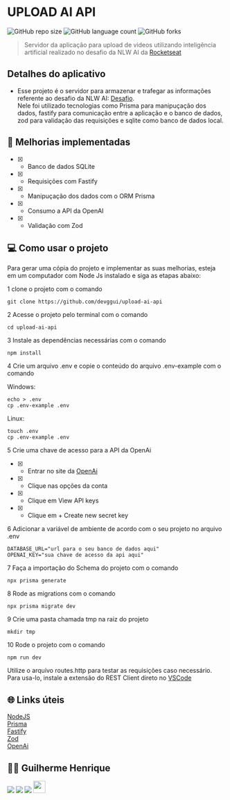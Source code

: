 # UPLOAD AI API

![GitHub repo size](https://img.shields.io/github/repo-size/devggui/upload-ai-api)
![GitHub language count](https://img.shields.io/github/languages/count/devggui/upload-ai-api)
![GitHub forks](https://img.shields.io/github/forks/devggui/upload-ai-api)


> Servidor da aplicação para upload de videos utilizando inteligência artificial realizado no desafio da NLW AI da [Rocketseat](app.rocketseat.com.br)

## Detalhes do aplicativo

- Esse projeto é o servidor para armazenar e trafegar as informações referente ao desafio da NLW AI: [Desafio](https://github.com/devggui/upload-ai-web).</br>
Nele foi utilizado tecnologias como Prisma para manipuçação dos dados, fastify para comunicação entre a aplicação e o banco de dados, zod para validação das requisições e sqlite como banco de dados local.


## 🚀 Melhorias implementadas
- [x] - Banco de dados SQLite
- [x] - Requisições com Fastify
- [x] - Manipuçação dos dados com o ORM Prisma 
- [x] - Consumo a API da OpenAI
- [x] - Validação com Zod

## 💻 Como usar o projeto
Para gerar uma cópia do projeto e implementar as suas melhorias, esteja em um computador com Node Js instalado e siga as etapas abaixo:

1  clone o projeto com o comando 
```
git clone https://github.com/devggui/upload-ai-api
``` 
2  Acesse o projeto pelo terminal com o comando 
```
cd upload-ai-api
```  
3  Instale as dependências necessárias com o comando
```
npm install
```
4  Crie um arquivo .env e copie o conteúdo do arquivo .env-example com o comando

Windows: 
```
echo > .env
cp .env-example .env
```
Linux: 
```
touch .env
cp .env-example .env
``` 
5  Crie uma chave de acesso para a API da OpenAi

- [x] - Entrar no site da [OpenAi](https://platform.openai.com)
- [x] - Clique nas opções da conta
- [x] - Clique em View API keys
- [x] - Clique em + Create new secret key

6  Adicionar a variável de ambiente de acordo com o seu projeto no arquivo .env
``` 
DATABASE_URL="url para o seu banco de dados aqui"
OPENAI_KEY="sua chave de acesso da api aqui"
``` 
7  Faça a importação do Schema do projeto com o comando
``` 
npx prisma generate
``` 
8  Rode as migrations com o comando
``` 
npx prisma migrate dev
``` 
9  Crie uma pasta chamada tmp na raiz do projeto
``` 
mkdir tmp
``` 
10  Rode o projeto com o comando
``` 
npm run dev
``` 
Utilize o arquivo routes.http para testar as requisições caso necessário.
Para usa-lo, instale a extensão do REST Client direto no [VSCode](https://code.visualstudio.com)

## 🌐 Links úteis
[NodeJS](https://nodejs.org/en/download)  
[Prisma](https://www.prisma.io)  
[Fastify](https://fastify.dev)  
[Zod](https://zod.dev)  
[OpenAi](https://platform.openai.com) 


## 🧑‍💻 Guilherme Henrique

[<img src="https://img.shields.io/badge/linkedin-%230077B5.svg?&style=for-the-badge&logo=linkedin&logoColor=white" />](https://www.linkedin.com/in/devggui)
[<img src=" https://img.shields.io/badge/GitHub-100000?style=for-the-badge&logo=github&logoColor=white" />](https://gthub.com/devggui)
[<img src="https://img.shields.io/badge/WhatsApp-25D366?style=for-the-badge&logo=whatsapp&logoColor=white"/>](http://wa.me/5514998619263)
[<img src="https://img.shields.io/website-up-down-green-red/http/shields.io.svg" height="28" />](https://devggui.netlify.app)